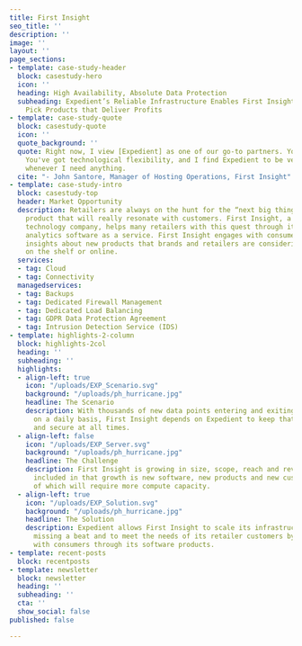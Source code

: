 ```yaml
---
title: First Insight
seo_title: ''
description: ''
image: ''
layout: ''
page_sections:
- template: case-study-header
  block: casestudy-hero
  icon: ''
  heading: High Availability, Absolute Data Protection
  subheading: Expedient’s Reliable Infrastructure Enables First Insight to Help Retailers
    Pick Products that Deliver Profits
- template: case-study-quote
  block: casestudy-quote
  icon: ''
  quote_background: ''
  quote: Right now, I view [Expedient] as one of our go-to partners. You're dependable.
    You've got technological flexibility, and I find Expedient to be very responsive
    whenever I need anything.
  cite: "- John Santore, Manager of Hosting Operations, First Insight"
- template: case-study-intro
  block: casestudy-top
  header: Market Opportunity
  description: Retailers are always on the hunt for the “next big thing” or the on-trend
    product that will really resonate with customers. First Insight, a cloud-based
    technology company, helps many retailers with this quest through its predictive
    analytics software as a service. First Insight engages with consumers to glean
    insights about new products that brands and retailers are considering putting
    on the shelf or online.
  services:
  - tag: Cloud
  - tag: Connectivity
  managedservices:
  - tag: Backups
  - tag: Dedicated Firewall Management
  - tag: Dedicated Load Balancing
  - tag: GDPR Data Protection Agreement
  - tag: Intrusion Detection Service (IDS)
- template: highlights-2-column
  block: highlights-2col
  heading: ''
  subheading: ''
  highlights:
  - align-left: true
    icon: "/uploads/EXP_Scenario.svg"
    background: "/uploads/ph_hurricane.jpg"
    headline: The Scenario
    description: With thousands of new data points entering and exiting their systems
      on a daily basis, First Insight depends on Expedient to keep that data accessible
      and secure at all times.
  - align-left: false
    icon: "/uploads/EXP_Server.svg"
    background: "/uploads/ph_hurricane.jpg"
    headline: The Challenge
    description: First Insight is growing in size, scope, reach and revenue. Also
      included in that growth is new software, new products and new customers. All
      of which will require more compute capacity.
  - align-left: true
    icon: "/uploads/EXP_Solution.svg"
    background: "/uploads/ph_hurricane.jpg"
    headline: The Solution
    description: Expedient allows First Insight to scale its infrastructure without
      missing a beat and to meet the needs of its retailer customers by connecting
      with consumers through its software products.
- template: recent-posts
  block: recentposts
- template: newsletter
  block: newsletter
  heading: ''
  subheading: ''
  cta: ''
  show_social: false
published: false

---
```

